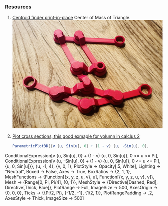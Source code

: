 ### Resources 


1. [Centroid finder print-in-place](https://www.printables.com/model/671673-centroid-finder-print-in-place) Center of Mass of Triangle.
![Example Image](centroid.jpg)

2. [Plot cross sections, this good exmaple for volumn in calclus 2](https://mathematica.stackexchange.com/questions/18849/plot-cross-sections-of-a-function)
   ```mathematica
   ParametricPlot3D[{v {u, Sin[u], 0} + (1 - v) {u, -Sin[u], 0},
  ConditionalExpression[v {u, Sin[u], 0} + (1 - v) {u, 0, Sin[u]},  0 <= u <= Pi],
  ConditionalExpression[v {u, -Sin[u], 0} + (1 - v) {u, 0, Sin[u]}, 0 <= u <= Pi],
  {u, 0, Sin[u]}},
  {u, -1, 4}, {v, 0, 1},
  PlotStyle -> Opacity[.5, White], Lighting -> "Neutral",
  Boxed -> False, Axes -> True, BoxRatios -> {2, 1, 1},
  MeshFunctions -> {Function[{x, y, z, u, v}, u], Function[{x, y, z, u, v}, v]},
  Mesh -> {Range[0, Pi, Pi/4], {0, 1}},
  MeshStyle -> {Directive[Dashed, Red], Directive[Thick, Blue]},
  PlotRange -> Full, ImageSize -> 500, AxesOrigin -> {0, 0, 0},
  Ticks -> {{Pi/2, Pi}, {-1/2, -1}, {1/2, 1}},
  PlotRangePadding -> .2,  AxesStyle -> Thick, ImageSize -> 500]
  ```

